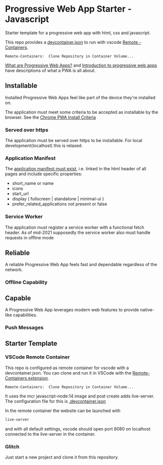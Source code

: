 # Progressive Web App Starter - Javascript

Starter template for a progressive web app with html, css and javascript.

This repo provides a [devcontainer.json](https://code.visualstudio.com/docs/remote/devcontainerjson-reference) to run with vscode [Remote - Containers](https://code.visualstudio.com/docs/remote/containers).

``` text
Remote-Containers:  Clone Repository in Container Volume...
```

[What are Progressive Web Apps?](https://web.dev/what-are-pwas/) and [Introduction to progressive web apps](https://developer.mozilla.org/en-US/docs/Web/Progressive_web_apps/Introduction) have descriptions of what a PWA is all about.

## Installable
Installed Progressive Web Apps feel like part of the device they're installed on.

The application must meet some criteria to be accepted as installable by the browser. See the [Chrome PWA Install Criteria](https://web.dev/install-criteria/#criteria)

### Served over https
The application must be served over https to be installable. For local development(localhost) this is relaxed.

### Application Manifest
The [application manifest must exist](https://web.dev/add-manifest/), i.e. linked in the html header of all pages and include specific properties:
  * short_name or name
  * icons
  * start_url
  * display ( fullscreen | standalone | minimal-ui )
  * prefer_related_applications not present or false

### Service Worker
The application must register a service worker with a functional fetch header. As of mid-2021 supposedly the service worker also must handle requests in offline mode


## Reliable
A reliable Progressive Web App feels fast and dependable regardless of the network.

### Offline Capability

## Capable
A Progressive Web App leverages modern web features to provide native-like capabilities.

### Push Messages


## Starter Template


### VSCode Remote Container

This repo is configured as remote container for vscode with a devcontainer.json. You can clone and run it in VSCode with the [Remote-Containers extension](https://code.visualstudio.com/docs/remote/containers).

``` text
Remote-Containers:  Clone Repository in Container Volume...
```

It uses the mcr javascript-node:14 image and post create adds live-server. The configuration file for this is [.devcontainer.json](https://code.visualstudio.com/docs/remote/devcontainerjson-reference)

In the remote container the website can be launched with

``` sh
live-server
```

and with all default settings, vscode should open port 8080 on localhost connected to the live-server in the container.

### Glitch

Just start a new project and clone it from this repository.
